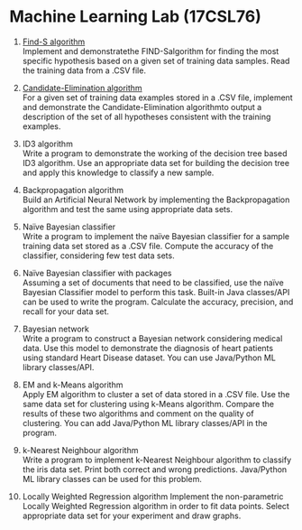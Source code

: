 # Machine Learning Lab (17CSL76)

1. [Find-S algorithm](https://github.com/dheerajjc34/VTU-ML-Lab/tree/master/1) <br>
   Implement and demonstratethe FIND-Salgorithm for finding the most specific hypothesis based on a given set of training data samples. Read the training data from a .CSV file.

2. [Candidate-Elimination algorithm](https://github.com/dheerajjc34/VTU-ML-Lab/tree/master/2)<br>
   For a given set of training data examples stored in a .CSV file, implement and demonstrate the Candidate-Elimination algorithmto output a description of the set of all  hypotheses consistent with the training examples.

3. ID3 algorithm<br>
   Write a program to demonstrate the working of the decision tree based ID3 algorithm. Use an appropriate data set for building the decision tree and apply this knowledge to classify a new sample.
   
4. Backpropagation algorithm<br>
Build an Artificial Neural Network by implementing the Backpropagation algorithm and test the same using appropriate data sets.

5. Naïve Bayesian classifier<br>
Write a program to implement the naïve Bayesian classifier for a sample training data set stored as a .CSV file. Compute the accuracy of the classifier, considering few test data sets.

6. Naïve Bayesian classifier with packages<br>
Assuming a set of documents that need to be classified, use the naïve Bayesian Classifier model to perform this task. Built-in Java classes/API can be used to write the program. Calculate the accuracy, precision, and recall for your data set.

7. Bayesian network<br>
Write a program to construct a Bayesian network considering medical data. Use this model to demonstrate the diagnosis of heart patients using standard Heart Disease dataset. You can use Java/Python ML library classes/API.

8. EM and k-Means algorithm<br>
Apply EM algorithm to cluster a set of data stored in a .CSV file. Use the same data set for clustering using k-Means algorithm. Compare the results of these two algorithms and comment on the quality of clustering. You can add Java/Python ML library classes/API in the program.

9. k-Nearest Neighbour algorithm<br>
Write a program to implement k-Nearest Neighbour algorithm to classify the iris data set. Print both correct and wrong predictions. Java/Python ML library classes can be used for this problem.

10. Locally Weighted Regression algorithm
Implement the non-parametric Locally Weighted Regression algorithm in order to fit data points. Select appropriate data set for your experiment and draw graphs.
